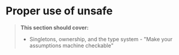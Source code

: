 # Proper use of unsafe

> **This section should cover:**
>
> * Singletons, ownership, and the type system - "Make your assumptions machine checkable"
